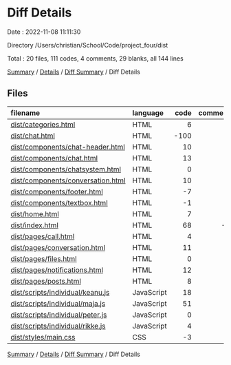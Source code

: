 # Diff Details

Date : 2022-11-08 11:11:30

Directory /Users/christian/School/Code/project_four/dist

Total : 20 files,  111 codes, 4 comments, 29 blanks, all 144 lines

[Summary](results.md) / [Details](details.md) / [Diff Summary](diff.md) / Diff Details

## Files
| filename | language | code | comment | blank | total |
| :--- | :--- | ---: | ---: | ---: | ---: |
| [dist/categories.html](/dist/categories.html) | HTML | 6 | 0 | 1 | 7 |
| [dist/chat.html](/dist/chat.html) | HTML | -100 | 0 | -8 | -108 |
| [dist/components/chat-header.html](/dist/components/chat-header.html) | HTML | 10 | 0 | 0 | 10 |
| [dist/components/chat.html](/dist/components/chat.html) | HTML | 13 | 1 | 1 | 15 |
| [dist/components/chatsystem.html](/dist/components/chatsystem.html) | HTML | 0 | 0 | -1 | -1 |
| [dist/components/conversation.html](/dist/components/conversation.html) | HTML | 10 | 0 | 0 | 10 |
| [dist/components/footer.html](/dist/components/footer.html) | HTML | -7 | 0 | 0 | -7 |
| [dist/components/textbox.html](/dist/components/textbox.html) | HTML | -1 | 0 | 0 | -1 |
| [dist/home.html](/dist/home.html) | HTML | 7 | 0 | 3 | 10 |
| [dist/index.html](/dist/index.html) | HTML | 68 | -1 | 19 | 86 |
| [dist/pages/call.html](/dist/pages/call.html) | HTML | 4 | 0 | 0 | 4 |
| [dist/pages/conversation.html](/dist/pages/conversation.html) | HTML | 11 | 0 | 1 | 12 |
| [dist/pages/files.html](/dist/pages/files.html) | HTML | 0 | 0 | 1 | 1 |
| [dist/pages/notifications.html](/dist/pages/notifications.html) | HTML | 12 | 0 | 2 | 14 |
| [dist/pages/posts.html](/dist/pages/posts.html) | HTML | 8 | 0 | 1 | 9 |
| [dist/scripts/individual/keanu.js](/dist/scripts/individual/keanu.js) | JavaScript | 18 | 0 | 5 | 23 |
| [dist/scripts/individual/maja.js](/dist/scripts/individual/maja.js) | JavaScript | 51 | 2 | 9 | 62 |
| [dist/scripts/individual/peter.js](/dist/scripts/individual/peter.js) | JavaScript | 0 | 0 | 1 | 1 |
| [dist/scripts/individual/rikke.js](/dist/scripts/individual/rikke.js) | JavaScript | 4 | 0 | 5 | 9 |
| [dist/styles/main.css](/dist/styles/main.css) | CSS | -3 | 2 | -11 | -12 |

[Summary](results.md) / [Details](details.md) / [Diff Summary](diff.md) / Diff Details